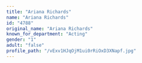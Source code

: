 ```yaml
---
title: "Ariana Richards"
name: "Ariana Richards"
id: "4788"
original_name: "Ariana Richards"
known_for_department: "Acting"
gender: "1"
adult: "false"
profile_path: "/vExv1HJqOjM1ui0rRiOxD3XNapf.jpg"
---
```

